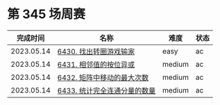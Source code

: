 # 第 345 场周赛

**完成时间**|**名称**|**难度**|**状态**
------------|--------|--------|--------
2023.05.14|[6430. 找出转圈游戏输家](./6430.%20找出转圈游戏输家)|easy|ac
2023.05.14|[6431. 相邻值的按位异或](./6431.%20相邻值的按位异或)|medium|ac
2023.05.14|[6432. 矩阵中移动的最大次数](./6432.%20矩阵中移动的最大次数)|medium|ac
2023.05.14|[6433. 统计完全连通分量的数量](./6433.%20统计完全连通分量的数量)|medium|ac
